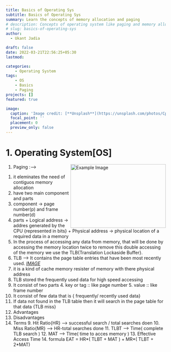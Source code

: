 ```yaml
---
title: Basics of Operating Sys
subtitle: Basics of Operating Sys 
summary: Learn the concepts of memory allocation and paging 
# description: Concepts of operating system like paging and memory allocation
# slug: basics-of-operating-sys
author: 
  - Ukant Jadia

draft: false
date: 2022-03-21T22:56:25+05:30
lastmod: 

categories:
    - Operating System
tags:
    - OS
    - Basics
    - Paging
projects: []
featured: true

image:
  caption: 'Image credit: [**Unsplash**](https://unsplash.com/photos/CpkOjOcXdUY)'
  focal_point: ''
  placement: 0
  preview_only: false
---
```



# 1.  Operating System[OS]   
<!-- {{< rawhtml >}} -->
<img src="https://www.gatevidyalay.com/wp-content/uploads/2018/11/Translating-Logical-Address-into-Physical-Address-Diagram.png" alt="Example Image" width="300" height="200" align="right">
<!-- {{< /rawhtml >}} -->

1.  Paging :--> 
<!-- ![IMAGE](https://www.gatevidyalay.com/wp-content/uploads/2018/11/Translating-Logical-Address-into-Physical-Address-Diagram.png) -->
  1. it eleminates the need of contiguos memory allocation
  2. have two main component and parts
   3. component -> page number(p) and frame number(d)
   4. parts 
    + Logical address -> addres generated by the CPU {represented in bits} 
    + Physical address -> physical location of a required data in a memory
 1. In the process of accessing any data from memory, that will be done by accessing the memory location twice 
  to remove this double accessing of the memory we use the TLB{Translation Lockaside Buffer}.
 1. TLB  --> It contains the page table entries that have been most recently used. *[IMAGE](https://media.geeksforgeeks.org/wp-content/uploads/20190225192626/tlb1.jpg)*
   1. it is a kind of cache memory resister of memory with there physical address
   2. TLB stored the frequently used data for high speed accessing 
   3. It consist of two parts 
    4. key or tag  :: like page number
    5. value  :: like frame number
   4. It consist of few data that is { frequently/ recently used data}
   5. If data not found in the TLB table then it will search in the page table for that data {TLB miss}
   6. Advantages 
   7. Disadvantages
   8. Terms 
    9. Hit Ratio{HR} --> successful search / total searches doen
    10. Miss Ratio{MR} --> HR-total searches done
    11. TLBT --> Time( complete TLB search )
    12. MAT --> TIme( time to acces memory )
      13. Effective Access Time 
       14. formula 
           EAT = HR*( TLBT + MAT ) + MR*( TLBT + 2*MAT)       